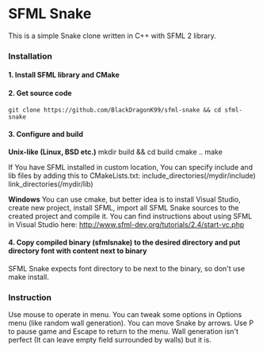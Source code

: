 # SFML Snake
This is a simple Snake clone written in C++ with SFML 2 library.

### Installation

#### 1. Install SFML library and CMake

#### 2. Get source code

    git clone https://github.com/BlackDragonK99/sfml-snake && cd sfml-snake
    
#### 3. Configure and build
**Unix-like (Linux, BSD etc.)**
    mkdir build && cd build
    cmake ..
    make
    
If You have SFML installed in custom location, You can specify include and lib files by adding this to CMakeLists.txt:
    include_directories(/mydir/include)
    link_directories(/mydir/lib)
    
**Windows**
You can use cmake, but better idea is to install Visual Studio, create new project, install SFML, import all SFML Snake sources to the created project and compile it. You can find instructions about using SFML in Visual Studio here:
http://www.sfml-dev.org/tutorials/2.4/start-vc.php
    
#### 4. Copy compiled binary (sfmlsnake) to the desired directory and put directory font with content next to binary
SFML Snake expects font directory to be next to the binary, so don't use make install.

### Instruction
Use mouse to operate in menu. You can tweak some options in Options menu (like random wall generation). You can move Snake by arrows. Use P to pause game and Escape to return to the menu. Wall generation isn't perfect (It can leave empty field surrounded by walls) but it is.

